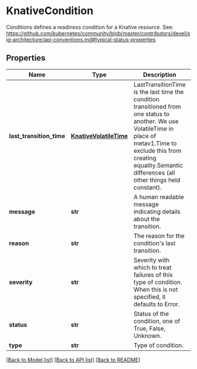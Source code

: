# KnativeCondition

Conditions defines a readiness condition for a Knative resource. See: https://github.com/kubernetes/community/blob/master/contributors/devel/sig-architecture/api-conventions.md#typical-status-properties
## Properties
Name | Type | Description | Notes
------------ | ------------- | ------------- | -------------
**last_transition_time** | [**KnativeVolatileTime**](KnativeVolatileTime.md) | LastTransitionTime is the last time the condition transitioned from one status to another. We use VolatileTime in place of metav1.Time to exclude this from creating equality.Semantic differences (all other things held constant). | [optional] 
**message** | **str** | A human readable message indicating details about the transition. | [optional] 
**reason** | **str** | The reason for the condition&#39;s last transition. | [optional] 
**severity** | **str** | Severity with which to treat failures of this type of condition. When this is not specified, it defaults to Error. | [optional] 
**status** | **str** | Status of the condition, one of True, False, Unknown. | 
**type** | **str** | Type of condition. | 

[[Back to Model list]](../sdk_doc.md#documentation-for-models) [[Back to API list]](../sdk_doc.md#documentation-for-api-endpoints) [[Back to README]](../sdk_doc.md)


